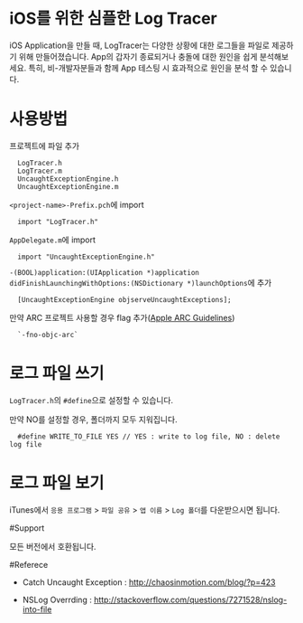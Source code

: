 # iOS를 위한 심플한 Log Tracer
iOS Application을 만들 때, LogTracer는 다양한 상황에 대한 로그들을 파일로 제공하기 위해 만들어졌습니다. App의 갑자기 종료되거나 충돌에 대한 원인을 쉽게 분석해보세요. 특히, 비-개발자분들과 함께 App 테스팅 시 효과적으로 원인을 분석 할 수 있습니다.

# 사용방법

프로젝트에 파일 추가
```
  LogTracer.h
  LogTracer.m
  UncaughtExceptionEngine.h
  UncaughtExceptionEngine.m
```

`<project-name>-Prefix.pch`에 import
```
  import "LogTracer.h"
```

`AppDelegate.m`에 import
```
  import "UncaughtExceptionEngine.h"
```

`-(BOOL)application:(UIApplication *)application didFinishLaunchingWithOptions:(NSDictionary *)launchOptions`에 추가
```
  [UncaughtExceptionEngine objserveUncaughtExceptions];
```

만약 ARC 프로젝트 사용할 경우 flag 추가([Apple ARC Guidelines](http://developer.apple.com/library/mac/#releasenotes/ObjectiveC/RN-TransitioningToARC/Introduction/Introduction.html))
```
  `-fno-objc-arc`
```


# 로그 파일 쓰기

`LogTracer.h`의 `#define`으로 설정할 수 있습니다.

만약 NO를 설정할 경우, 폴더까지 모두 지워집니다.

```objc
  #define WRITE_TO_FILE YES // YES : write to log file, NO : delete log file
```

# 로그 파일 보기

iTunes에서 `응용 프로그램` > `파일 공유` > `앱 이름` > `Log 폴더`를 다운받으시면 됩니다.

#Support

모든 버전에서 호환됩니다.

#Referece

- Catch Uncaught Exception : http://chaosinmotion.com/blog/?p=423

- NSLog Overrding : http://stackoverflow.com/questions/7271528/nslog-into-file
